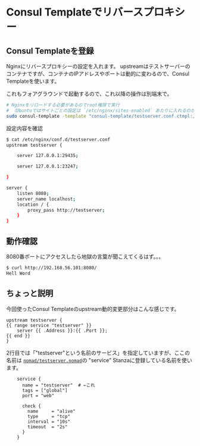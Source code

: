 # Consul Templateでリバースプロキシー

## Consul Templateを登録

Nginxにリバースプロキシーの設定を入れます。
upstreamはテストサーバーのコンテナですが、コンテナのIPアドレスやポートは動的に変わるので、Consul Templateを使います。

これもフォアグラウンドで起動するので、これ以降の操作は別端末で。

```bash
# Nginxをリロードする必要があるのでroot権限で実行
# （Ubuntuではサイトごとの設定は `/etc/nginx/sites-enabled` あたりに入れるのが流儀だけど・・・）
sudo consul-template -template "consul-template/testserver.conf.ctmpl:/etc/nginx/conf.d/testserver.conf:service nginx reload"
```

設定内容を確認

```bash
$ cat /etc/nginx/conf.d/testserver.conf
upstream testserver {

    server 127.0.0.1:29435;

    server 127.0.0.1:23247;

}

server {
    listen 8080;
    server_name localhost;
    location / {
        proxy_pass http://testserver;
    }
}
```

## 動作確認

8080番ポートにアクセスしたら地獄の言葉が聞こえてくるはず。。。

```bash
$ curl http://192.168.56.101:8080/
Hell Word
```

## ちょっと説明

今回使ったConsul Templateのupstream動的変更部分はこんな感じです。

```nginx
upstream testserver {
{{ range service "testserver" }}
    server {{ .Address }}:{{ .Port }};
{{ end }}
}
```

2行目では「"testserver"という名前のサービス」を指定していますが、ここの名前は [`nomad/testserver.nomad`](./nomad/testserver.nomad)の "service" Stanzaに登録している名前を使います。

```
    service {
      name = "testserver"  # ←これ
      tags = ["global"]
      port = "web"

      check {
        name     = "alive"
        type     = "tcp"
        interval = "10s"
        timeout  = "2s"
      }
    }
```

